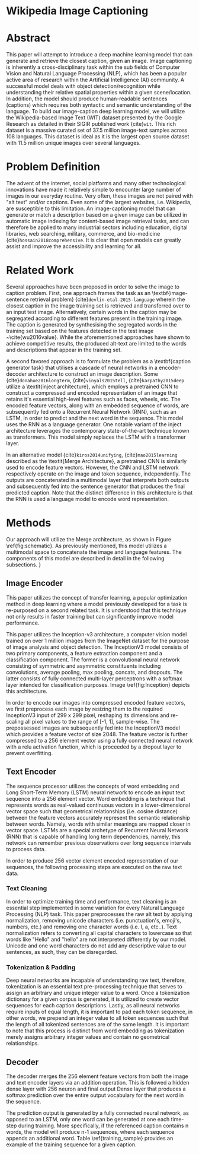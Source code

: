 # Wikipedia Image Captioning 

# Abstract

This paper will attempt to introduce a deep machine learning model that can generate and retrieve the closest caption, given an image. Image captioning is inherently a cross-disciplinary task within the sub fields of Computer Vision and Natural Language Processing (NLP), which has been a popular active area of research within the Artificial Intelligence (AI) community. A successful model deals with object detection/recognition while understanding their relative spatial properties within a given scene/location. In addition, the model should produce human-readable sentences (captions) which requires both syntactic and semantic understanding of the language. To build our image-caption deep learning model, we will utilize the  Wikipedia-based Image Text (WIT) dataset presented by the Google Research as detailed in their SIGIR published work  {cite}`wit`. This rich dataset is a massive curated set of 37.5 million image-text samples across 108 languages. This dataset is ideal as it is the largest open source dataset with 11.5 million unique images over several languages. 


# Problem Definition

The advent of the internet, social platforms and many other technological innovations have made it relatively simple to encounter large number of images in our everyday routine. Very often, these images are not paired with "alt text" and/or captions. Even some of the largest websites, i.e. Wikipedia, are susceptible to this limitation. An image-captioning model that can generate or match a description based on a given image can be utilized in automatic image indexing for content-based image retrieval tasks, and can therefore be applied to many industrial sectors including education, digital libraries, web searching, military, commerce, and bio-medicine {cite}`hossain2018comprehensive`. It is clear that open models can greatly assist and improve the accessibility and learning for all. 


# Related Work

Several approaches have been proposed in order to solve the image to caption problem. First, one approach frames the task as an \textbf{image-sentence retrieval problem} {cite}`devlin-etal-2015-language` wherein the closest caption in the image training set is retrieved and transferred over to an input test image. Alternatively, certain words in the caption may be segregated according to different features present in the training image. The caption is generated by synthesising the segregated words in the training set based on the features detected in the test image ~\cite{wu2016value}. While the aforementioned approaches have shown to achieve competitive results, the produced alt-text are limited to the words and descriptions that appear in the training set.

A second favored approach is to formulate the problem as a \textbf{caption generator task} that utilises a cascade of neural networks in a encoder-decoder architecture to construct an image description. Some {cite}`donahue2016longterm`, {cite}`vinyals2015tell`, {cite}`karpathy2015deep` utilize a \textit{inject architecture}, which employs a pretrained CNN to construct a compressed and encoded representation of an image that retains it's essential high-level features such as faces, wheels, etc. The encoded feature vectors, along with an embedded sequence of words, are subsequently fed onto a Recurrent Neural Network (RNN), such as an LSTM, in order to predict and the next word in the sequence. This model uses the RNN as a language generator. One notable variant of the inject architecture leverages the contemporary state-of-the-art technique known as transformers. This model simply replaces the LSTM with a transformer layer.

In an alternative model {cite}`kiros2014unifying`, {cite}`mao2015learning` described as the \textit{Merge Architecture}, a pretrained CNN is similarly used to encode feature vectors. However, the CNN and LSTM network respectively operate  on the image and token sequence, independently. The outputs are concatenated in a multimodal layer that interprets both outputs and subsequently fed into the sentence generator that produces the final predicted caption. Note that the distinct difference in this architecture is that the RNN is used a language model to encode word representation. 

# Methods
Our approach will utilize the Merge architecture, as shown in Figure \ref{fig:schematic}. As previously mentioned, this model utilizes a multimodal space to concatenate the image and language features. The components of this model are described in detail in the following subsections.
}

## Image Encoder
This paper utilizes the concept of transfer learning, a popular optimization method in deep learning where a model previously developed for a task is re-purposed on a second related task. It is understood that this technique not only results in faster training but can significantly improve model performance. 

This paper utilizes the Inception-v3 architecture, a computer vision model trained on over 1 million images from the ImageNet dataset for the purpose of image analysis and object detection. The InceptionV3 model consists of two primary components, a feature extraction component and a classification component. The former is a convolutional neural network consisting of symmetric and asymmetric constituents including convolutions, average pooling, max pooling, concats, and dropouts. The latter consists of fully connected multi-layer perceptrons with a softmax layer intended for classification purposes. Image \ref{fig:Inception} depicts this architecture. 


In order to encode our images into compressed encoded feature vectors, we first preprocess each image by resizing them to the required InceptionV3 input of 299 x 299 pixel, reshaping its dimensions and re-scaling all pixel values to the range of [-1, 1], sample-wise. The prepossessed images are subsequently fed into the InceptionV3 model which provides a feature vector of size 2048. The feature vector is further compressed to a 256 element vector using a fully connected neural network with a relu activation function, which is proceeded by a dropout layer to prevent overfitting. 


## Text Encoder
The sequence processor utilizes the concepts of word embedding and Long Short-Term Memory (LSTM) neural network to encode an input text sequence into a 256 element vector. Word embedding is a technique that represents words as real-valued continuous vectors in a lower-dimensional vector space such that geometrical relationships (i.e. cosine distance) between the feature vectors accurately represent the semantic relationship between words. Namely, words with similar meanings are mapped closer in vector space. LSTMs are a special archetype of Recurrent Neural Network (RNN) that is capable of handling long term dependencies, namely, this network can remember previous observations over long sequence intervals to process data.

In order to produce 256 vector element encoded representation of our sequences, the following processing steps are executed on the raw text data. 

### Text Cleaning
In order to optimize training time and performance, text cleaning is an essential step implemented in some variation for every Natural Language Processing (NLP) task. This paper preprocesses the raw alt text by applying normalization, removing unicode characters (i.e. punctuation's, emoji's, numbers, etc.) and removing one character words (i.e. I, a, etc..). Text normalization refers to converting all capital characters to lowercase so that words like "Hello" and "hello" are not interpreted differently by our model. Unicode  and one word characters do not add any descriptive value to our sentences, as such, they can be disregarded. 

### Tokenization & Padding

Deep neural networks are incapable of understanding raw text, therefore, tokenization is an essential text pre-processing technique that serves to assign an arbitrary and unique integer value to a word. Once a tokenization dictionary for a given corpus is generated, it is utilized to create vector sequences for each caption descriptions. Lastly, as all neural networks require inputs of equal length, it is important to pad each token sequence, in other words, we prepend an integer value to all token sequences such that the length of all tokenized sentences are of the same length. It is important to note that this process is distinct from word embedding as tokenization merely assigns arbitrary integer values and contain no geometrical relationships. 



## Decoder
The decoder merges the 256 element feature vectors from both the image and text encoder layers via an addition operation. This is followed a hidden dense layer with 256 neuron and final output Dense layer that produces a softmax prediction over the entire output vocabulary for the next word in the sequence.


The prediction output is generated by a fully connected neural network, as opposed to an LSTM, only one word can be generated at one each time-step during training. More specifically, if the referenced caption contains n words, the model will produce n-1 sequences, where each sequence appends an additional word. Table \ref{training_sample} provides an example of the training sequence for a given caption. 



